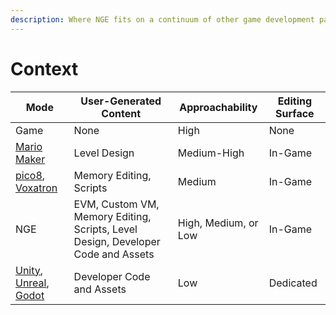 ```yaml
---
description: Where NGE fits on a continuum of other game development paradigms
---
```


# Context

| Mode                                                                                                                  | User-Generated Content                                                           | Approachability      | Editing Surface |
| --------------------------------------------------------------------------------------------------------------------- | -------------------------------------------------------------------------------- | -------------------- | --------------- |
| Game                                                                                                                  | None                                                                             | High                 | None            |
| [Mario Maker](https://en.wikipedia.org/wiki/Super\_Mario\_Maker)                                                      | Level Design                                                                     | Medium-High          | In-Game         |
| [pico8](https://www.lexaloffle.com/pico-8.php), [Voxatron](https://www.lexaloffle.com/voxatron.php)                   | Memory Editing, Scripts                                                          | Medium               | In-Game         |
| NGE                                                                                                             | EVM, Custom VM, Memory Editing, Scripts, Level Design, Developer Code and Assets | High, Medium, or Low | In-Game         |
| [Unity](https://unity.com/solutions/game), [Unreal](https://www.unrealengine.com/), [Godot](https://godotengine.org/) | Developer Code and Assets                                                        | Low                  | Dedicated       |

